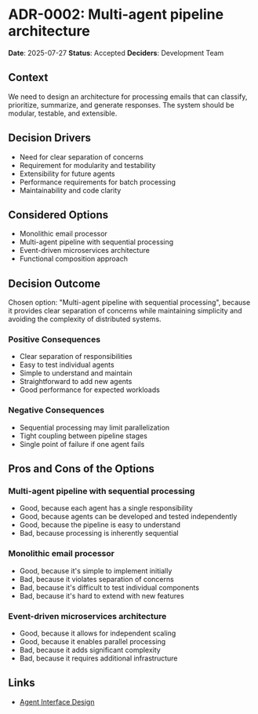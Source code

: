 # ADR-0002: Multi-agent pipeline architecture

**Date**: 2025-07-27
**Status**: Accepted
**Deciders**: Development Team

## Context

We need to design an architecture for processing emails that can classify, prioritize, summarize, and generate responses. The system should be modular, testable, and extensible.

## Decision Drivers

* Need for clear separation of concerns
* Requirement for modularity and testability
* Extensibility for future agents
* Performance requirements for batch processing
* Maintainability and code clarity

## Considered Options

* Monolithic email processor
* Multi-agent pipeline with sequential processing
* Event-driven microservices architecture
* Functional composition approach

## Decision Outcome

Chosen option: "Multi-agent pipeline with sequential processing", because it provides clear separation of concerns while maintaining simplicity and avoiding the complexity of distributed systems.

### Positive Consequences

* Clear separation of responsibilities
* Easy to test individual agents
* Simple to understand and maintain
* Straightforward to add new agents
* Good performance for expected workloads

### Negative Consequences

* Sequential processing may limit parallelization
* Tight coupling between pipeline stages
* Single point of failure if one agent fails

## Pros and Cons of the Options

### Multi-agent pipeline with sequential processing

* Good, because each agent has a single responsibility
* Good, because agents can be developed and tested independently
* Good, because the pipeline is easy to understand
* Bad, because processing is inherently sequential

### Monolithic email processor

* Good, because it's simple to implement initially
* Bad, because it violates separation of concerns
* Bad, because it's difficult to test individual components
* Bad, because it's hard to extend with new features

### Event-driven microservices architecture

* Good, because it allows for independent scaling
* Good, because it enables parallel processing
* Bad, because it adds significant complexity
* Bad, because it requires additional infrastructure

## Links

* [Agent Interface Design](../../src/crewai_email_triage/agent.py)